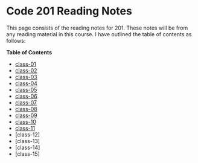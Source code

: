 # Code 201 Reading Notes
This page consists of the reading notes for 201.
These notes will be from any reading material in this course.
I have outlined the table of contents as follows:

**Table of Contents**
 - [class-01](class-01.md)
 - [class-02](class-02.md)
 - [class-03](class-03.md)
 - [class-04](class-04.md)
 - [class-05](class-05.md)
 - [class-06](class-06.md)
 - [class-07](class-07.md)
 - [class-08](class-08.md)
 - [class-09](class-09.md)
 - [class-10](class-10.md)
 - [class-11](class-11.md)
 - [class-12]
 - [class-13]
 - [class-14]
 - [class-15]